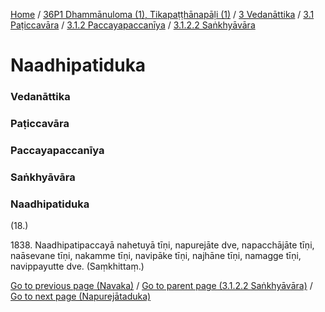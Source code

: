 
[Home](/) / [36P1 Dhammānuloma (1), Tikapaṭṭhānapāḷi (1)](/tipitaka/36P1.md) / [3 Vedanāttika](/tipitaka/36P1/3.md) / [3.1 Paṭiccavāra](/tipitaka/36P1/3/3.1.md) / [3.1.2 Paccayapaccanīya](/tipitaka/36P1/3/3.1/3.1.2.md) / [3.1.2.2 Saṅkhyāvāra](/tipitaka/36P1/3/3.1/3.1.2/3.1.2.2.md)

# Naadhipatiduka

### Vedanāttika

### Paṭiccavāra

### Paccayapaccanīya

### Saṅkhyāvāra

### Naadhipatiduka

(18.)

1838\. Naadhipatipaccayā nahetuyā tīṇi, napurejāte dve, napacchājāte tīṇi, naāsevane tīṇi, nakamme tīṇi, navipāke tīṇi, najhāne tīṇi, namagge tīṇi, navippayutte dve. (Saṃkhittaṃ.)

[Go to previous page (Navaka)](/tipitaka/36P1/3/3.1/3.1.2/3.1.2.2/Nahetuduka/Navaka.md) / [Go to parent page (3.1.2.2 Saṅkhyāvāra)](/tipitaka/36P1/3/3.1/3.1.2/3.1.2.2.md) / [Go to next page (Napurejātaduka)](/tipitaka/36P1/3/3.1/3.1.2/3.1.2.2/Napurejataduka.md)


